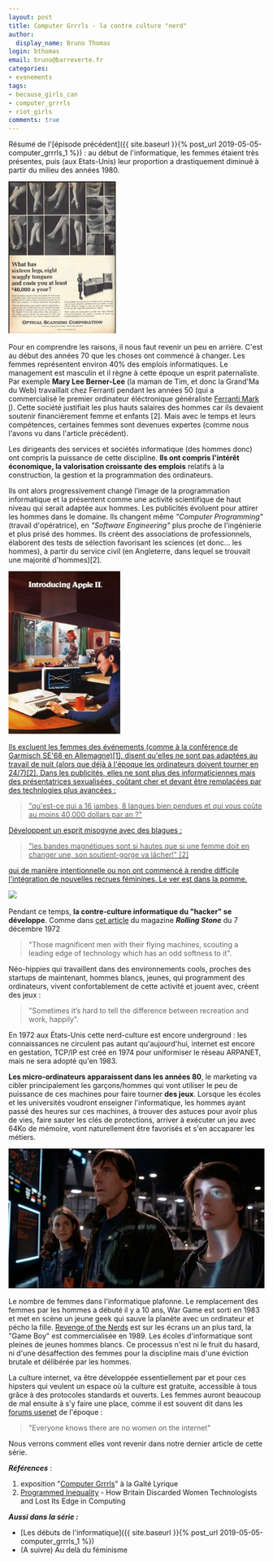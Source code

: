 ```yaml
---
layout: post
title: Computer Grrrls - la contre culture "nerd"
author:
  display_name: Bruno Thomas
login: bthomas
email: bruno@barreverte.fr
categories:
- evenements
tags:
- because_girls_can
- computer_grrrls
- riot_girls
comments: true
---
```


Résumé de l'[épisode précédent]({{ site.baseurl }}{% post_url 2019-05-05-computer_grrrls_1 %}) : au début de l'informatique, les femmes étaient très présentes, puis (aux Etats-Unis) leur proportion a drastiquement diminué à partir du milieu des années 1980.

<img class="right" alt="Sixteen Legs" src="/images/computer_grrrls/sixteen_legs.png"/>

Pour en comprendre les raisons, il nous faut revenir un peu en arrière. C'est au début des années 70 que les choses ont commencé à changer. Les femmes représentent environ 40% des emplois informatiques. Le management est masculin et il règne à cette époque un esprit paternaliste. Par exemple **Mary Lee Berner-Lee** (la maman de Tim, et donc la Grand'Ma du Web) travaillait chez Ferranti pendant les années 50 (qui a commercialisé le premier ordinateur éléctronique généraliste [Ferranti Mark I](https://fr.wikipedia.org/wiki/Ferranti_Mark_I)). Cette société justifiait les plus hauts salaires des hommes car ils devaient soutenir financièrement femme et enfants [2]. Mais avec le temps et leurs compétences, certaines femmes sont devenues expertes (comme nous l'avons vu dans l'article précédent).

Les dirigeants des services et sociétés informatique (des hommes donc) ont compris la puissance de cette discipline. **Ils ont compris l'intérêt économique, la valorisation croissante des emplois** relatifs à la construction, la gestion et la programmation des ordinateurs.

Ils ont alors progressivement changé l’image de la programmation informatique et la présentent comme une activité scientifique de haut niveau qui serait adaptée aux hommes. Les publicités évoluent pour attirer les hommes dans le domaine. Ils changent même *"Computer Programming"* (travail d'opératrice), en *"Software Engineering"* plus proche de l'ingénierie et plus prisé des hommes. Ils créent des associations de professionnels, élaborent des tests de sélection favorisant les sciences (et donc... les hommes), à partir du service civil (en Angleterre, dans lequel se trouvait une majorité d'hommes)[2].

<a href="/images/computer_grrrls/introducing_apple2.jpg"><img class="right" alt="Sixteen Legs" src="/images/computer_grrrls/introducing_apple2.jpg" width="220"/>

Ils excluent les femmes des événements (comme à la conférence de Garmisch SE'68 en Allemagne)[1], disent qu'elles ne sont pas adaptées au travail de nuit (alors que déjà à l'époque les ordinateurs doivent tourner en 24/7)[2]. Dans les publicités, elles ne sont plus des informaticiennes mais des présentatrices sexualisées, coûtant cher et devant être remplacées par des technlogies plus avancées :

> "qu'est-ce qui a 16 jambes, 8 langues bien pendues et qui vous coûte au moins 40,000 dollars par an ?"

Développent un esprit misogyne avec des blagues :
> "les bandes magnétiques sont si hautes que si une femme doit en changer une, son soutient-gorge va lâcher!" [2]

qui de manière intentionnelle ou non ont commencé à rendre difficile l'intégration de nouvelles recrues féminines. Le ver est dans la pomme.

<a href="http://www.wheels.org/spacewar/stone/rolling_stone.html"><img class="right" src="http://www.wheels.org/spacewar/stone/parc.jpg" width="220"/></a>

Pendant ce temps, **la contre-culture informatique du "hacker" se développe**. Comme dans [cet article](http://www.wheels.org/spacewar/stone/rolling_stone.html) du magazine ***Rolling Stone*** du 7 décembre 1972

> "Those magnificent men with their flying machines, scouting a leading edge of technology which has an odd softness to it".

Néo-hippies qui travaillent dans des environnements cools, proches des startups de maintenant, hommes blancs, jeunes, qui programment des ordinateurs, vivent confortablement de cette activité et jouent avec, créent des jeux :

> "Sometimes it’s hard to tell the difference between recreation and work, happily".

En 1972 aux États-Unis cette nerd-culture est encore underground : les connaissances ne circulent pas autant qu'aujourd'hui, internet est encore en gestation, TCP/IP est créé en 1974 pour uniformiser le réseau ARPANET, mais ne sera adopté qu'en 1983.

**Les micro-ordinateurs apparaissent dans les années 80**, le marketing va cibler principalement les garçons/hommes qui vont utiliser le peu de puissance de ces machines pour faire tourner **des jeux**. Lorsque les écoles et les universités voudront enseigner l'informatique, les hommes ayant passé des heures sur ces machines, à trouver des astuces pour avoir plus de vies, faire sauter les clés de protections, arriver à exécuter un jeu avec 64Ko de mémoire, vont naturellement être favorisés et s'en accaparer les métiers.

<img class="center" src="/images/computer_grrrls/war_game.png"/>

Le nombre de femmes dans l'informatique plafonne. Le remplacement des femmes par les hommes a débuté il y a 10 ans, War Game est sorti en 1983 et met en scène un jeune geek qui sauve la planète avec un ordinateur et pécho la fille. [Revenge of the Nerds](https://en.wikipedia.org/wiki/Revenge_of_the_Nerds) est sur les écrans un an plus tard, la "Game Boy" est commercialisée en 1989. Les écoles d'informatique sont pleines de jeunes hommes blancs. Ce processus n'est ni le fruit du hasard, ni d'une désaffection des femmes pour la discipline mais d'une éviction brutale et délibérée par les hommes.

La culture internet, va être développée essentiellement par et pour ces hipsters qui veulent un espace où la culture est gratuite, accessible à tous grâce à des protocoles standards et ouverts. Les femmes auront beaucoup de mal ensuite à s'y faire une place, comme il est souvent dit dans les [forums usenet](https://fr.wikipedia.org/wiki/Usenet) de l'époque :

> "Everyone knows there are no women on the internet"

Nous verrons comment elles vont revenir dans notre dernier article de cette série.

***Références*** :
1. exposition "[Computer Grrrls](https://gaite-lyrique.net/en/event/computer-grrrls)" à la Gaîté Lyrique
2. [Programmed Inequality](http://programmedinequality.com/) - How Britain Discarded Women Technologists and Lost Its Edge in Computing

***Aussi dans la série :***
* [Les débuts de l'informatique]({{ site.baseurl }}{% post_url 2019-05-05-computer_grrrls_1 %})
* (A suivre) Au delà du féminisme
